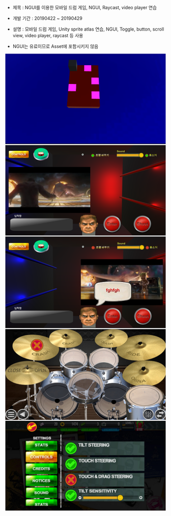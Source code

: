 + 제목 : NGUI를 이용한 모바일 드럼 게임, NGUI, Raycast, video player 연습
+ 개발 기간 : 20190422 ~ 20190429
+ 설명 : 모바일 드럼 게임, Unity sprite atlas 연습, NGUI, Toggle, button, scroll view, video player, raycast 등 사용

+ NGUI는 유료이므로 Asset에 포함시키지 않음

![실행화면](./0.PNG)
![실행화면](./1.PNG)
![실행화면](./2.PNG)
![실행화면](./3.PNG)
![실행화면](./4.PNG)
